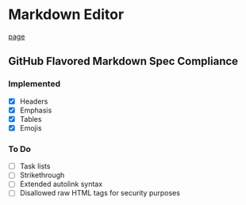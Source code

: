 # Markdown Editor

[page](https://henriquempimenta.github.io/markdown-editor/)

## GitHub Flavored Markdown Spec Compliance

### Implemented

- [x] Headers
- [x] Emphasis
- [x] Tables
- [x] Emojis

### To Do

- [ ] Task lists
- [ ] Strikethrough
- [ ] Extended autolink syntax
- [ ] Disallowed raw HTML tags for security purposes
